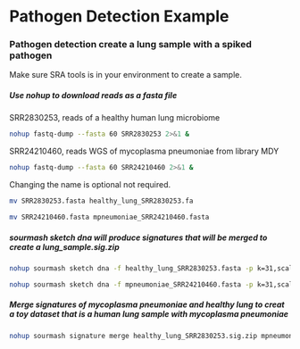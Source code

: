 # Pathogen Detection Example

### Pathogen detection create a lung sample with a spiked pathogen
Make sure SRA tools is in your environment to create a sample.

##### Use nohup to download reads as a fasta file

SRR2830253, reads of a healthy human lung microbiome
```bash
nohup fastq-dump --fasta 60 SRR2830253 2>&1 &
```

SRR24210460, reads WGS of mycoplasma pneumoniae from library MDY 
```bash
nohup fastq-dump --fasta 60 SRR24210460 2>&1 &
```

Changing the name is optional not required.
```bash
mv SRR2830253.fasta healthy_lung_SRR2830253.fa
```
```bash
mv SRR24210460.fasta mpneumoniae_SRR24210460.fasta
```

##### sourmash sketch dna will produce signatures that will be merged to create a lung_sample.sig.zip
```bash
nohup sourmash sketch dna -f healthy_lung_SRR2830253.fasta -p k=31,scaled=1000,abund -o healthy_lung_SRR2830253.sig.zip 2>&1 &
```
```bash
nohup sourmash sketch dna -f mpneumoniae_SRR24210460.fasta -p k=31,scaled=1000,abund -o mpneumoniae_SRR24210460.sig.zip 2>&1 &
```

##### Merge signatures of mycoplasma pneumoniae and healthy lung to creat a toy dataset that is a human lung sample with mycoplasma pneumoniae
```bash
nohup sourmash signature merge healthy_lung_SRR2830253.sig.zip mpneumoniae_SRR24210460.sig.zip -o lung_sample.sig.zip > log 2>&1 &
```
